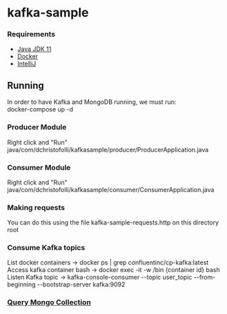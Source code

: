 # kafka-sample

### Requirements
- [Java JDK 11](https://www.oracle.com/br/java/technologies/javase/jdk11-archive-downloads.html)
- [Docker](https://docs.docker.com/get-docker/)
- [IntelliJ](https://www.jetbrains.com/pt-br/idea/download/)

## Running
In order to have Kafka and MongoDB running, we must run: </br>
docker-compose up -d </br>
### Producer Module
Right click and "Run" java/com/dchristofolli/kafkasample/producer/ProducerApplication.java
### Consumer Module
Right click and "Run" java/com/dchristofolli/kafkasample/consumer/ConsumerApplication.java

### Making requests
You can do this using the file kafka-sample-requests.http on this directory root

### Consume Kafka topics
List docker containers -> docker ps | grep confluentinc/cp-kafka:latest </br>
Access kafka container bash -> docker exec -it -w /bin {container id} bash </br>
Listen Kafka topic -> kafka-console-consumer --topic user_topic --from-beginning --bootstrap-server kafka:9092

### [Query Mongo Collection](http://localhost:8088/db/kafka-sample/usersDB)
